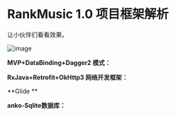 # RankMusic 1.0  项目框架解析
让小伙伴们看看效果。  

![image](https://raw.githubusercontent.com/Callanna/RankMusic/master/art/ezgif.com-video-to-gif.gif)

**MVP+DataBinding+Dagger2 模式：**
 
**RxJava+Retrofit+OkHttp3 网络开发框架：**
 
 
**Glide **

 **anko-Sqlite数据库：**
 
 
